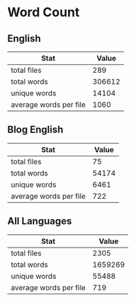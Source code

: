 # Word Count

## English

Stat | Value
---- | -----
total files | 289
total words | 306612
unique words | 14104
average words per file | 1060

## Blog English

Stat | Value
---- | -----
total files | 75
total words | 54174
unique words | 6461
average words per file | 722

## All Languages

Stat | Value
---- | -----
total files | 2305
total words | 1659269
unique words | 55488
average words per file | 719
